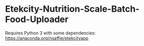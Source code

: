 # Etekcity-Nutrition-Scale-Batch-Food-Uploader

Requires Python 3 with some dependencies:
https://anaconda.org/nsaffie/etekcityapp


